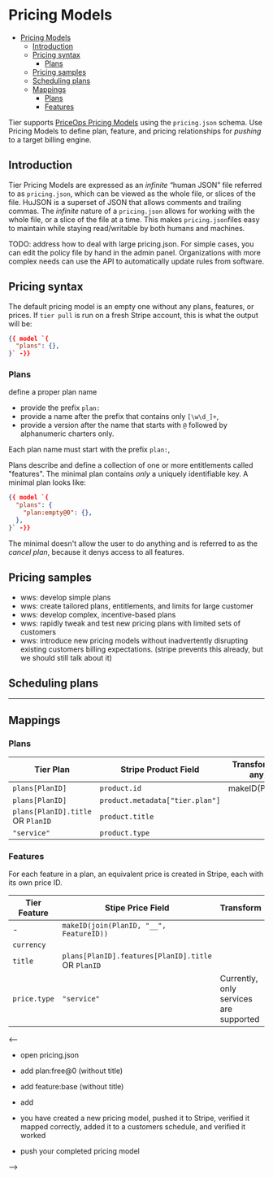 
# Pricing Models

- [Pricing Models](#pricing-models)
  - [Introduction](#introduction)
  - [Pricing syntax](#pricing-syntax)
    - [Plans](#plans)
  - [Pricing samples](#pricing-samples)
  - [Scheduling plans](#scheduling-plans)
  - [Mappings](#mappings)
    - [Plans](#plans-1)
    - [Features](#features)

Tier supports [PriceOps Pricing Models](/TODO) using the `pricing.json` schema. Use
Pricing Models to define plan, feature, and pricing relationships for _pushing_
to a target billing engine.

## Introduction

Tier Pricing Models are expressed as an _infinite_ “human JSON” file referred to
as `pricing.json`, which can be viewed as the whole file, or slices of the file.
HuJSON is a superset of JSON that allows comments and trailing commas. The
_infinite_ nature of a `pricing.json` allows for working with the whole file, or a slice
of the file at a time. This makes `pricing.json`files easy to maintain while
staying read/writable by both humans and machines.

TODO: address how to deal with large pricing.json. For simple cases, you can
edit the policy file by hand in the admin panel. Organizations with more complex
needs can use the API to automatically update rules from software.

## Pricing syntax

The default pricing model is an empty one without any plans, features, or
prices. If `tier pull` is run on a fresh Stripe account, this is what the output
will be:

```json
{{ model `{
  "plans": {},
}` -}}
```

### Plans

define a proper plan name

- provide the prefix `plan:`
- provide a name after the prefix that contains only `[\w\d_]+`,
- provide a version after the name that starts with `@` followed by alphanumeric charters only.

Each plan name must start with the prefix `plan:`, 

Plans describe and define a collection of one or more entitlements
called "features".  The minimal plan contains _only_ a uniquely identifiable
key. A minimal plan looks like:

```json
{{ model `{
  "plans": {
    "plan:empty@0": {},
  },
}` -}}
```

The minimal doesn't allow the user to do anything and is referred to as the
_cancel plan_, because it denys access to all features.

## Pricing samples  

  * wws: develop simple plans
  * wws: create tailored plans, entitlements, and limits for large customer
  * wws: develop complex, incentive-based plans 
  * wws: rapidly tweak and test new pricing plans with limited sets of customers
  * wws: introduce new pricing models without inadvertently disrupting existing customers billing expectations. (stripe prevents this already, but we should still talk about it)

## Scheduling plans






























<!-- 




# Pricing Models (pricing.json)



# Introduction



- push a "hello, world!"
  - 


# Safety

- grandfather customers
- ship silently
- build and ship custom plans

# Quick Reference

working with one, many, or all plans
- push [... planID]
- pull [... planID]










































s: 
c: 
q: how do I use Tier to "terraform" Stripe?
a: these ways
  - setup tier with stripe
    - install tier
    - setup stripe
    - connect with test key
  - test with example pricing model
    - paste this example pricing model
    - `tier push`
      - ensure all succeeded (it looks like this pic:)
      - ensure product looks right in Stripe
  - Learn the pricing json structure and syntax


q: how do I build a pricing model

actions:

- grandfather customers
- ship new plans safely 
- build custom plan for a customer
- ship a hello world
- install tier
- push plan
- push multiple plans
- push duplicate plan
- pull all plans
- pull selected plans
- verify product in stripe
- verify price in stripe
- pj.mode -> price.tiers_mode
- pj.interval -> price.billing_interval
- pj.aggregate -> price.aggregate
- pj.aggregate.sum
- pj.aggregate.max
- pj.aggregate.min
- pj.aggregate.sum
- pj.aggregate.last
- pj.aggregate.last_seen
- tier push (duplicate error)
- tier connect
- stripe live keys
- stripe test keys
- stripe perms (lock down for prod)
- tier explain

s: we know we have a pricing plan and feature management issue
c: pricing is chaos at my company
q: how do I keep my pricing plans and features in order?
a: use pricing json

q: how do I start using pricing json?
a: these steps:
  - install `tier`
  - connect using `tier connect`
  - write this pricing json to a file: `plans: { ... some simple single feature plan ... }`
  - `tier push`
    - check it has succeeded
      - success lines look like this: 
      - failures look like this:
    - open links
      - observe product data
      - observe price data

s: we don't have pricing
c: we want to start charging
q: what should I do?
a: create a pricing json

s: we already have pricing (in Stripe)
c: we don't want to manually write a pricing json
q: how do we import into pricing json (from Stripe)?
a: coming soon

s: we already have pricing (in ad-hoc home-grown thing)
c: we don't want to manually write a pricing json
q: how do we import?
a: write custom migration script :/

# Pricing Models

Pricing models are expressed as a single "human JSON" file. HuJSON is a superset
of JSON that allows comments and trailing commas.

The pricing model file contains the following sections related to pricing and packaging:

* `plans`, the pricing plans themselves.
* `plans.[PlanID].features`, the features included in a plan, along with the pricing for the feature relative to the
plan it is in.

An example pricing model file looks like:

```json
{{ model `{
        "plans": {
                "plan:free@0": {
                        "title": "Todo (Free)",
                        "features": {
                                "feature:todo:lists": {
                                        "tiers": [{"upto": 5}],
                                },
                        },
                },

                "plan:pro@0": {
                        "title": "Todo (Pro)",
                        "features": {
                                "feature:support:email": {
                                "base": 9900, // $99.00
                                },
                                "feature:todo:lists": {
                                        "tiers": [{"upto": 100}],
                                },
                        },
                }
        }
}`
}}
```

## Features

Every feature in your application is identified with a string starting with
`feature:`. The rest of the string can contain any arbitrary identifier that you
use internally to reference a feature. You can think of this as a feature flag
for restricting usage to paid features and tracking how much of something a
customer has consumed.

The feature name should identify what thing the user is trying to do or consume,
which you might bill for (or at least track). For example:

* `feature:send-message`
* `feature:files-stored`
* `feature:bandwidth-gb`
* `feature:generate-pdf`
* `feature:read-only-seat`
* `feature:requests`

An example of a feature looks like:

```json
{{ hujson `{
        // Customers subscribed to a plan containing this
        // feature can have up to 10 todo lists in the
        // their account at any time.
        "feature:todo:lists": {
                "aggregate": "last",
                "tiers": [{"upto": 10, "base": 900}],
        },
}` }}
```

### Tiers

Each feature has a set of 0 or more "tiers", which define the prices and limits
for use of that feature. Each tier has the following fields:

* `upto`, The upper limit of the current tier. If not specified, then the tier is unbounded.
* `price`, The price per unit of consumption within this tier.
* `base`, The price that a user is charged immediately when reaching this tier of usage. Defaults to 0.

The simplest "free, unlimited" tier is `{}`. Since it doesn't specify anything,
it uses the defaults: up to Infinity, $0.00 per unit, $0.00 base price.

For example, if we want to say that streaming a song on our platform costs $1
each for the first 100, and then $0.50 thereafter, we could do:

```json
{{ model `
{
  "plans": {
    "plan:streamer@123": {
      "features": {
        "feature:song-stream": {
          "tiers": [
            // $1 for the first 100
            { "upto": 100, "price": 100 },
            // $0.50 thereafter
            { "price": 50 }
          ]
        }
      }
    }
  }
}
` }}
```

A feature with no tiers is billed based "licensing" vs. usage.

```json
{{ model `
{
  "plans": {
    "plan:streamer@123": {
      "features": {
        "feature:song-stream": {
          "tiers": [
                { "price": 100, "upto": 100 },
                { "price": 50 },
          ],
        },
        // Explicitly disabled. Any usage will be treated as overage.
        "features:song-download": {
          "tiers": []
        }
      }
    }
  }
}
` }}
```

### Interval

| Value                | Meaning                        |
| -------------------- | ------------------------------ |
| `@daily`             | The feature is bills each day  |
| `@monthly` (default) | The feature bills each month   |
| `@yearly`            | The feature bills each year    |
| `@quarterly`         | The feature bills each quarter |

### Currency

The `currency` field specifies the currency the features prices are in. The
default currency is `usd`.

### Base

The `base` field is a positive integer that specifies the base price for
features without tiers.  It is an error to specify both the `base` field and a
non-empty tiers

### Aggregate

The `aggregate` field specifies the function used to determine the usage
multiplier for calculating the total price at billing time.

TODO: more words

| Value            | Meaning                                                                                                                              |
| ---------------- | ------------------------------------------------------------------------------------------------------------------------------------ |
| `sum`  (default) | Multiply total usage by the sum of all values reported during the period                                                             |
| `max`            | Multiply total usage by the largest value reported during the period                                                                 |
| `min`            | Multiply total usage by the smallest value reported during the period                                                                |
| `recent`         | Multiply total usage by the last value seen during the current period. If no usage was reported during the period, then `0` is used. |
| `perpetual`      | Multiply total usage by the last value seen, across all periods.                                                                     |

#### Mode

The `mode` field specifies how to determine a bill using `tiers`.

| Value                 | Meaning                                           |
| --------------------- | ------------------------------------------------- |
| `graduated` (default) | Per unit pricing changes in _ranges_ over usage   |
| `volume`              | Per unit pricing changes for all units over usage |

For a more detailed explanation of graduated vs volume-based pricing, head to
[Graduated vs. Volume Based Pricing](/TODO)















* safely push plans
* reduce toil in stripe (give zero-clicks)
  * wws: 
* think in features
  * wws: 
* iterate on pricing
* commit plans to code
  * wws: ???
* custom tailor plans for individual customers
* define per seat/unit licensing
* define consumption-based pricing (volume/graduated)

-->


<!--
	hasTiers := len(v.Tiers) > 0

	if hasTiers {
		if v.Base > 0 {
			return nil, fmt.Errorf("a non zero base is not supported for tiered pricing")
		}

		slices.SortFunc(v.Tiers, func(a, b schema.Tier) bool {
			return a.Upto < b.Upto
		})

		pp.UnitAmount = nil
		pp.BillingScheme = ptr("tiered")
		pp.Recurring.UsageType = ptr("metered")
		pp.Recurring.AggregateUsage = ptr(string(v.Aggregate))
		pp.TiersMode = ptr(string(v.Mode))
	}

	for _, t := range v.Tiers {
		pt := &stripe.PriceTierParams{
			UnitAmount: ptr(t.Price),
			FlatAmount: ptr(t.Base),
		}

		switch t.Upto {
		case 0:
			return nil, fmt.Errorf("invalid tier %v; zero upto reserved for future use", t)
		case schema.Inf:
			pt.UpToInf = ptr(true)
		default:
			pt.UpTo = ptr(t.Upto)
		}

		pp.Tiers = append(pp.Tiers, pt)
	} -->

<!-- 
	pp := &stripe.PriceParams{
		Params: stripe.Params{
			Context: ctx,
			Metadata: map[string]string{
				"tier.plan":    planID,
				"tier.feature": v.ID,
			},
		},

		Product:   ptr(MakeID(planID)),
		Currency:  ptr(v.Currency),
		LookupKey: ptr(MakeID(planID, v.ID)),
		Nickname:  ptr(v.ID),

		BillingScheme: ptr("per_unit"),
		UnitAmount:    ptr(v.Base),
		Recurring: &stripe.PriceRecurringParams{
			Interval:  ptr(string(interval)),
			UsageType: ptr("licensed"),
		},
	}

-->

---

## Mappings

### Plans

| Tier Plan                         | Stripe Product Field            | Transform (if any) |
| --------------------------------- | ------------------------------- | ------------------ |
| `plans[PlanID]`                   | `product.id`                    | makeID(PlanID)     |
| `plans[PlanID]`                   | `product.metadata["tier.plan"]` |                    |
| `plans[PlanID].title` OR `PlanID` | `product.title`                 |                    |
| `"service"`                       | `product.type`                  |                    |

### Features

For each feature in a plan, an equivalent price is created in Stripe, each with its own price ID.

| Tier Feature | Stipe Price Field                                  | Transform                              |
| ------------ | -------------------------------------------------- | -------------------------------------- |
| -            | `makeID(join(PlanID, "__", FeatureID))`            |                                        |
| `currency`   |                                                    |                                        |
| `title`      | `plans[PlanID].features[PlanID].title` OR `PlanID` |                                        |
| `price.type` | `"service"`                                        | Currently, only services are supported |


<--

* open pricing.json
* add plan:free@0 (without title)
* add feature:base (without title)
* add 



* you have created a new pricing model, pushed it to Stripe, verified it mapped correctly, added it to a customers schedule, and verified it worked


* push your completed pricing model

-->